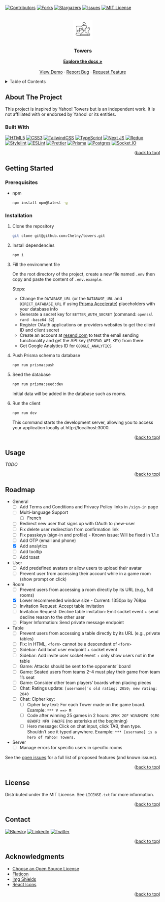 <a name="readme-top"></a>

<!-- PROJECT SHIELDS -->

[![Contributors](https://img.shields.io/github/contributors/Chelny/towers.svg?style=for-the-badge)](https://github.com/Chelny/towers/graphs/contributors)
[![Forks](https://img.shields.io/github/forks/Chelny/towers.svg?style=for-the-badge)](https://github.com/Chelny/towers/network/members)
[![Stargazers](https://img.shields.io/github/stars/Chelny/towers.svg?style=for-the-badge)](https://github.com/Chelny/towers/stargazers)
[![Issues](https://img.shields.io/github/issues/Chelny/towers.svg?style=for-the-badge)](https://github.com/Chelny/towers/issues)
[![MIT License](https://img.shields.io/github/license/Chelny/towers.svg?style=for-the-badge)](https://github.com/Chelny/towers/blob/master/LICENSE.txt)

<!-- PROJECT LOGO -->
<br />
<div align="center">
  <a href="https://github.com/Chelny/towers">
    <img src="public/logo.png" alt="Logo" width="64" height="64">
  </a>

  <h3 align="center">Towers</h3>

  <p align="center">
    <a href="https://github.com/Chelny/towers"><strong>Explore the docs »</strong></a>
    <br />
    <br />
    <a href="https://github.com/Chelny/towers">View Demo</a>
    ·
    <a href="https://github.com/Chelny/towers/issues/new?labels=bug&template=bug-report---.md">Report Bug</a>
    ·
    <a href="https://github.com/Chelny/towers/issues/new?labels=enhancement&template=feature-request---.md">Request Feature</a>
  </p>
</div>

<!-- TABLE OF CONTENTS -->
<details>
  <summary>Table of Contents</summary>
  <ol>
    <li>
      <a href="#about-the-project">About The Project</a>
      <ul style="padding-inline-start: 10px; margin: 0;">
        <li><a href="#built-with">Built With</a></li>
      </ul>
    </li>
    <li>
      <a href="#getting-started">Getting Started</a>
      <ul style="padding-inline-start: 10px; margin: 0;">
        <li><a href="#prerequisites">Prerequisites</a></li>
        <li><a href="#installation">Installation</a></li>
      </ul>
    </li>
    <li><a href="#usage">Usage</a></li>
    <li><a href="#roadmap">Roadmap</a></li>
    <li><a href="#license">License</a></li>
    <li><a href="#contact">Contact</a></li>
    <li><a href="#acknowledgments">Acknowledgments</a></li>
  </ol>
</details>

<!-- ABOUT THE PROJECT -->

## About The Project

This project is inspired by Yahoo! Towers but is an independent work. It is not affiliated with or endorsed by Yahoo! or its entities.

### Built With

[![HTML5](https://img.shields.io/badge/html5-%23E34F26.svg?style=for-the-badge&logo=html5&logoColor=white)](https://html.spec.whatwg.org/)
[![CSS3](https://img.shields.io/badge/css3-%231572B6.svg?style=for-the-badge&logo=css3&logoColor=white)](https://www.w3.org/TR/CSS/#css)
[![TailwindCSS](https://img.shields.io/badge/tailwindcss-%2338B2AC.svg?style=for-the-badge&logo=tailwind-css&logoColor=white)](https://tailwindcss.com/)
[![TypeScript](https://img.shields.io/badge/typescript-%23007ACC.svg?style=for-the-badge&logo=typescript&logoColor=white)](https://www.typescriptlang.org/)
[![Next JS](https://img.shields.io/badge/Next-black?style=for-the-badge&logo=next.js&logoColor=white)](https://nextjs.org/)
[![Redux](https://img.shields.io/badge/Redux-593D88?style=for-the-badge&logo=redux&logoColor=white)](https://redux.js.org/)
[![Stylelint](https://img.shields.io/badge/stylelint-000?style=for-the-badge&logo=stylelint&logoColor=white)](https://stylelint.io/)
[![ESLint](https://img.shields.io/badge/eslint-3A33D1?style=for-the-badge&logo=eslint&logoColor=white)](https://eslint.org/)
[![Prettier](https://img.shields.io/badge/prettier-1A2C34?style=for-the-badge&logo=prettier&logoColor=F7BA3E)](https://prettier.io/docs/en/options.html)
[![Prisma](https://img.shields.io/badge/Prisma-3982CE?style=for-the-badge&logo=Prisma&logoColor=white)](https://www.prisma.io/)
[![Postgres](https://img.shields.io/badge/postgres-%23316192.svg?style=for-the-badge&logo=postgresql&logoColor=white)](https://www.postgresql.org/)
[![Socket.IO](https://img.shields.io/badge/socket.io-black?style=for-the-badge&logo=socketdotio&logoColor=white)](https://socket.io/)

<p align="right">(<a href="#readme-top">back to top</a>)</p>

<!-- GETTING STARTED -->

## Getting Started

### Prerequisites

- npm
  ```sh
  npm install npm@latest -g
  ```

### Installation

1. Clone the repository

   ```sh
   git clone git@github.com:Chelny/towers.git
   ```

1. Install dependencies

   ```sh
   npm i
   ```

1. Fill the environment file

   On the root directory of the project, create a new file named `.env` then copy and paste the content of `.env.example`.

   Steps:

   - Change the `DATABASE_URL` (or the `DATABASE_URL` and `DIRECT_DATABASE_URL` if using [Prisma Accelerate](https://www.prisma.io/accelerate)) placeholders with your database info
   - Generate a secret key for `BETTER_AUTH_SECRET` (command: `openssl rand -base64 32`)
   - Register OAuth applications on providers websites to get the client ID and client secret
   - Create an account at [resend.com](https://resend.com/) to test the email sending functionality and get the API key (`RESEND_API_KEY`) from there
   - Get Google Analytics ID for `GOOGLE_ANALYTICS`

1. Push Prisma schema to database

   ```sh
   npm run prisma:push
   ```

1. Seed the database

   ```sh
   npm run prisma:seed:dev
   ```

   Initial data will be added in the database such as rooms.

1. Run the client

   ```sh
   npm run dev
   ```

   This command starts the development server, allowing you to access your application locally at http://localhost:3000.

<p align="end">(<a href="#readme-top">back to top</a>)</p>

<!-- USAGE -->

## Usage

_TODO_

<p align="end">(<a href="#readme-top">back to top</a>)</p>

<!-- ROADMAP -->

## Roadmap

- General
  - [ ] Add Terms and Conditions and Privacy Policy links in `/sign-in` page
  - [ ] Multi-language Support
    - [ ] French
  - [ ] Redirect new user that signs up with OAuth to /new-user
  - [ ] Fix delete user redirection from confirmation link
  - [ ] Fix passkeys (sign-in and profile) - Known issue: Will be fixed in 1.1.x
  - [ ] Add OTP (email and phone)
  - [x] Add analytics
  - [ ] Add tooltip
  - [ ] Add toast
- User
  - [ ] Add predefined avatars or allow users to upload their avatar
  - [ ] Prevent user from accessing their account while in a game room (show prompt on click)
- Room
  - [ ] Prevent users from accessing a room directly by its URL (e.g., full rooms)
  - [x] Lower recommended window size - Current: 1350px by 768px
  - [ ] Invitation Request: Accept table invitation
  - [ ] Invitation Request: Decline table invitation: Emit socket event + send decline reason to the other user
  - [ ] Player Information: Send private message endpoint
- Table
  - [ ] Prevent users from accessing a table directly by its URL (e.g., private tables)
  - [ ] Fix: In HTML, `<form>` cannot be a descendant of `<form>`
  - [ ] Sidebar: Add boot user endpoint + socket event
  - [ ] Sidebar: Add invite user socket event + only show users not in the table
  - [ ] Game: Attacks should be sent to the opponents’ board
  - [ ] Game: Seated users from teams 2–4 must play their game from team 1’s seat
  - [ ] Game: Consider other team players’ boards when placing pieces
  - [ ] Chat: Ratings update: `[username]’s old rating: 2050; new rating: 2040`
  - [ ] Chat: Cipher key:
    - [ ] Cipher key text: For each Tower made on the game board. Example: `*** V ==> M`
    - [ ] Code after winning 25 games in 2 hours: `2FKK 2OF W1VAM2FO 91MO 8EWOF2 NF9 7HW3FE` (no asterisks at the beginning)
    - [ ] Hero message: Click on chat input, click TAB, then type. Shouldn’t see it typed anywhere. Example: `*** [username] is a hero of Yahoo! Towers.`
- Server
  - [ ] Manage errors for specific users in specific rooms

See the [open issues](https://github.com/Chelny/towers/issues) for a full list of proposed features (and known issues).

<p align="end">(<a href="#readme-top">back to top</a>)</p>

<!-- LICENSE -->

## License

Distributed under the MIT License. See `LICENSE.txt` for more information.

<p align="end">(<a href="#readme-top">back to top</a>)</p>

<!-- CONTACT -->

## Contact

[![Bluesky](https://img.shields.io/badge/Bluesky-1185FE?style=for-the-badge)](https://bsky.app/profile/chelny.bsky.social)
[![LinkedIn](https://img.shields.io/badge/LinkedIn-0077B5?style=for-the-badge&logo=linkedin&logoColor=white)](https://linkedin.com/in/chelny)
[![Twitter](https://img.shields.io/badge/Twitter-1DA1F2?style=for-the-badge&logo=twitter&logoColor=white)](https://twitter.com/Chelny)

<p align="end">(<a href="#readme-top">back to top</a>)</p>

<!-- ACKNOWLEDGMENTS -->

## Acknowledgments

- [Choose an Open Source License](https://choosealicense.com)
- [Flaticon](https://www.flaticon.com/)
- [Img Shields](https://shields.io/)
- [React Icons](https://react-icons.github.io/react-icons/)

<p align="end">(<a href="#readme-top">back to top</a>)</p>
